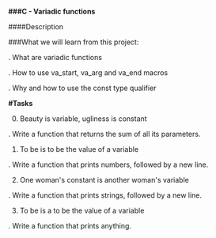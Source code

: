 **###C - Variadic functions**

####Description 

###What we will learn from this project:

. What are variadic functions

. How to use va_start, va_arg and va_end macros

. Why and how to use the const type qualifier

**#Tasks**

0. Beauty is variable, ugliness is constant

. Write a function that returns the sum of all its parameters.

1. To be is to be the value of a variable

. Write a function that prints numbers, followed by a new line.

2. One woman's constant is another woman's variable

. Write a function that prints strings, followed by a new line.

3. To be is a to be the value of a variable

. Write a function that prints anything.
